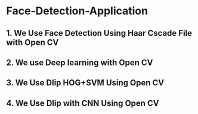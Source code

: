 # Face-Detection-Application

## 1. We Use Face Detection Using Haar Cscade File with Open CV
## 2. We use Deep learning with Open CV
## 3. We Use Dlip HOG+SVM Using Open CV
## 4. We Use Dlip with CNN Using Open CV
